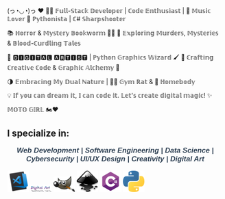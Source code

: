 (っ◔◡◔)っ ♥
👨‍💻 𝔽𝕦𝕝𝕝-𝕊𝕥𝕒𝕔𝕜 𝔻𝕖𝕧𝕖𝕝𝕠𝕡𝕖𝕣 | ℂ𝕠𝕕𝕖 𝔼𝕟𝕥𝕙𝕦𝕤𝕚𝕒𝕤𝕥 | 🎵 𝕄𝕦𝕤𝕚𝕔 𝕃𝕠𝕧𝕖𝕣 🐍 ℙ𝕪𝕥𝕙𝕠𝕟𝕚𝕤𝕥𝕒 | ℂ# 𝕊𝕙𝕒𝕣𝕡𝕤𝕙𝕠𝕠𝕥𝕖𝕣

📚 ℍ𝕠𝕣𝕣𝕠𝕣 & 𝕄𝕪𝕤𝕥𝕖𝕣𝕪 𝔹𝕠𝕠𝕜𝕨𝕠𝕣𝕞 🕵️‍♂️ 🔪 𝔼𝕩𝕡𝕝𝕠𝕣𝕚𝕟𝕘 𝕄𝕦𝕣𝕕𝕖𝕣𝕤, 𝕄𝕪𝕤𝕥𝕖𝕣𝕚𝕖𝕤 & 𝔹𝕝𝕠𝕠𝕕-ℂ𝕦𝕣𝕕𝕝𝕚𝕟𝕘 𝕋𝕒𝕝𝕖𝕤

🔲 🅳🅸🅶🅸🆃🅰🅻 🅰🆁🆃🅸🆂🆃 | ℙ𝕪𝕥𝕙𝕠𝕟 𝔾𝕣𝕒𝕡𝕙𝕚𝕔𝕤 𝕎𝕚𝕫𝕒𝕣𝕕 🖌️ 📐 ℂ𝕣𝕒𝕗𝕥𝕚𝕟𝕘 ℂ𝕣𝕖𝕒𝕥𝕚𝕧𝕖 ℂ𝕠𝕕𝕖 & 𝔾𝕣𝕒𝕡𝕙𝕚𝕔 𝔸𝕝𝕔𝕙𝕖𝕞𝕪 🎨

🌗 𝔼𝕞𝕓𝕣𝕒𝕔𝕚𝕟𝕘 𝕄𝕪 𝔻𝕦𝕒𝕝 ℕ𝕒𝕥𝕦𝕣𝕖 | 🏋️‍♂️ 𝔾𝕪𝕞 ℝ𝕒𝕥 & 🏡 ℍ𝕠𝕞𝕖𝕓𝕠𝕕𝕪

💡 𝕀𝕗 𝕪𝕠𝕦 𝕔𝕒𝕟 𝕕𝕣𝕖𝕒𝕞 𝕚𝕥, 𝕀 𝕔𝕒𝕟 𝕔𝕠𝕕𝕖 𝕚𝕥. 𝕃𝕖𝕥'𝕤 𝕔𝕣𝕖𝕒𝕥𝕖 𝕕𝕚𝕘𝕚𝕥𝕒𝕝 𝕞𝕒𝕘𝕚𝕔! ✨

𝕄𝕆𝕋𝕆 𝔾𝕀ℝ𝕃 🏍️♥

## I specialize in:

<p style="font-size: 1.2em; font-weight: bold; color: #2E4053; text-align: center; font-family: 'Arial', sans-serif;">
  <b><i>Web Development | Software Engineering | Data Science | Cybersecurity | UI/UX Design |  Creativity | Digital Art</i></b>
</p>

<!-- Вграждане на HTML код в README.md -->
<img src="pics/code.png" alt="Code Logo" width="50"> <img src="pics/digital%20art.png" alt="Digital Art Logo" width="50"> <img src="pics/gimp.png" alt="GIMP Logo" width="50"> <img src="pics/incscape.png" alt="Inkscape Logo" width="50"> <img src="pics/pngegg.png" alt="Pngegg Logo" width="50"> <img src="pics/python-5-logo-png-transparent.png" alt="Python Logo" width="50">

